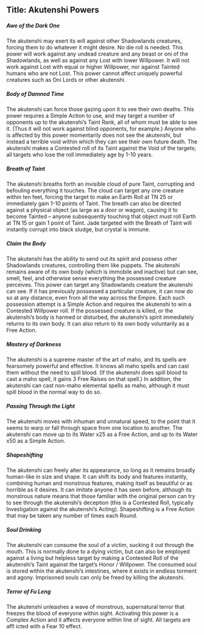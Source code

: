 Title: Akutenshi Powers
---
##### Awe of the Dark One

The akutenshi may exert its will against other Shadowlands creatures, forcing them to do whatever it might desire. No die roll is needed. This power will work against any undead creature and any beast or oni of the Shadowlands, as well as against any Lost with lower Willpower. It will not work against Lost with equal or higher Willpower, nor against Tainted humans who are not Lost. This power cannot affect uniquely powerful creatures such as Oni Lords or other akutenshi.
##### Body of Damned Time

The akutenshi can force those gazing upon it to see their own deaths. This power requires a Simple Action to use, and may target a number of opponents up to the akutenshi’s Taint Rank, all of whom must be able to see it. (Thus it will not work against blind opponents, for example.) Anyone who is affected by this power momentarily does not see the akutenshi, but instead a terrible void within which they can see their own future death. The akutenshi makes a Contested roll of its Taint against the Void of the targets; all targets who lose the roll immediately age by 1-10 years.
##### Breath of Taint

The akutenshi breaths forth an invisible cloud of pure Taint, corrupting and befouling everything it touches. The cloud can target any one creature within ten feet, forcing the target to make an Earth Roll at TN 25 or immediately gain 1-10 points of Taint. The breath can also be directed against a physical object (as large as a door or wagon), causing it to become Tainted – anyone subsequently touching that object must roll Earth at TN 15 or gain 1 point of Taint. Jade targeted with the Breath of Taint will instantly corrupt into black sludge, but crystal is immune.
##### Claim the Body

The akutenshi has the ability to send out its spirit and possess other Shadowlands creatures, controlling them like puppets. The akutenshi remains aware of its own body (which is immobile and inactive) but can see, smell, feel, and otherwise sense everything the possessed creature perceives. This power can target any Shadowlands creature the akutenshi can see. If it has previously possessed a particular creature, it can now do so at any distance, even from all the way across the Empire. Each such possession attempt is a Simple Action and requires the akutenshi to win a Contested Willpower roll. If the possessed creature is killed, or the akutenshi’s body is harmed or disturbed, the akutenshi’s spirit immediately returns to its own body. It can also return to its own body voluntarily as a Free Action.
##### Mastery of Darkness

The akutenshi is a supreme master of the art of maho, and its spells are fearsomely powerful and effective. It knows all maho spells and can cast them without the need to spill blood. (If the akutenshi does spill blood to cast a maho spell, it gains 3 Free Raises on that spell.) In addition, the akutenshi can cast non-maho elemental spells as maho, although it must spill blood in the normal way to do so.
##### Passing Through the Light

The akutenshi moves with inhuman and unnatural speed, to the point that it seems to warp or fall through space from one location to another. The akutenshi can move up to its Water x25 as a Free Action, and up to its Water x50 as a Simple Action.
##### Shapeshifting

The akutenshi can freely alter its appearance, so long as it remains broadly human-like in size and shape. It can shift its body and features instantly, combining human and monstrous features, making itself as beautiful or as horrible as it desires. It can imitate anyone it has seen before, although its monstrous nature means that those familiar with the original person can try to see through the akutenshi’s deception (this is a Contested Roll, typically Investigation against the akutenshi’s Acting). Shapeshifting is a Free Action that may be taken any number of times each Round.
##### Soul Drinking

The akutenshi can consume the soul of a victim, sucking it out through the mouth. This is normally done to a dying victim, but can also be employed against a living but helpless target by making a Contested Roll of the akutenshi’s Taint against the target’s Honor / Willpower. The consumed soul is stored within the akutenshi’s intestines, where it exists in endless torment and agony. Imprisoned souls can only be freed by killing the akutenshi.
##### Terror of Fu Leng

The akutenshi unleashes a wave of monstrous, supernatural terror that freezes the blood of everyone within sight. Activating this power is a Complex Action and it affects everyone within line of sight. All targets are affl icted with a Fear 10 effect.
